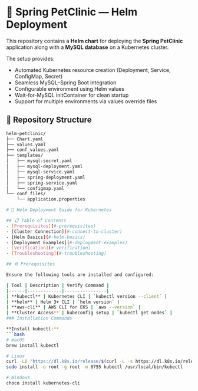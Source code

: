 # 🐾 Spring PetClinic — Helm Deployment

This repository contains a **Helm chart** for deploying the **Spring PetClinic** application along with a **MySQL database** on a Kubernetes cluster.

The setup provides:
- Automated Kubernetes resource creation (Deployment, Service, ConfigMap, Secret)
- Seamless MySQL–Spring Boot integration
- Configurable environment using Helm values
- Wait-for-MySQL initContainer for clean startup
- Support for multiple environments via values override files

## 📁 Repository Structure
```bash
helm-petclinic/
├── Chart.yaml
├── values.yaml
├── conf_values.yaml
├── templates/
│   ├── mysql-secret.yaml
│   ├── mysql-deployment.yaml
│   ├── mysql-service.yaml
│   ├── spring-deployment.yaml
│   ├── spring-service.yaml
│   └── configmap.yaml
└── conf_files/
    └── application.properties

# 🚀 Helm Deployment Guide for Kubernetes

## 📋 Table of Contents
- [Prerequisites](#-prerequisites)
- [Cluster Connection](#-connect-to-cluster)
- [Helm Basics](#-helm-basics)
- [Deployment Examples](#-deployment-examples)
- [Verification](#-verification)
- [Troubleshooting](#-troubleshooting)

## ⚙️ Prerequisites

Ensure the following tools are installed and configured:

| Tool | Description | Verify Command |
|------|-------------|----------------|
| **kubectl** | Kubernetes CLI | `kubectl version --client` |
| **helm** | Helm 3+ CLI | `helm version` |
| **aws-cli** | AWS CLI for EKS | `aws --version` |
| **Cluster Access** | kubeconfig setup | `kubectl get nodes` |
### Installation Commands

**Install kubectl:**
```bash
# macOS
brew install kubectl

# Linux
curl -LO "https://dl.k8s.io/release/$(curl -L -s https://dl.k8s.io/release/stable.txt)/bin/linux/amd64/kubectl"
sudo install -o root -g root -m 0755 kubectl /usr/local/bin/kubectl

# Windows
choco install kubernetes-cli
